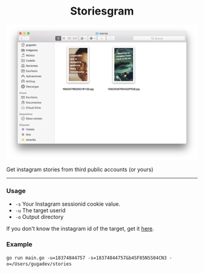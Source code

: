 <h1 align="center">Storiesgram</h1>

<p align="center">
  <img src="screenshot.png" />
</p>

Get instagram stories from third public accounts (or yours)

---
### Usage

- `-s` Your Instagram sessionid cookie value.
- `-u` The target userid
- `-o` Output directory

If you don't know the instagram id of the target, get it [here](https://smashballoon.com/instagram-feed/find-instagram-user-id/).

### Example

```
go run main.go -u=18374844757 -s=18374844757&b4SF85NSS04CN3 -o=/Users/gugadev/stories
```
